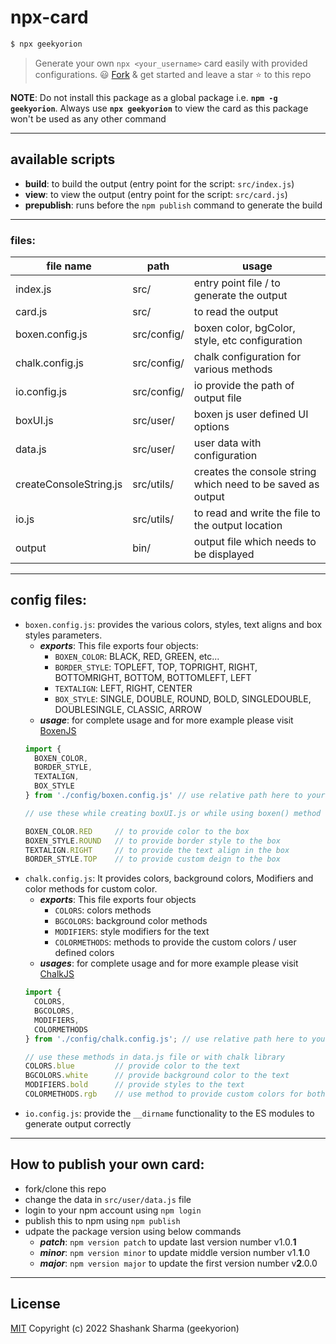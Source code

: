 
# npx-card

```sh
$ npx geekyorion
```
> Generate your own `npx <your_username>` card easily with provided configurations. 😃
> [Fork](https://github.com/geekyorion/geekyorion-npx-card/fork) & get started and leave a star ⭐ to this repo

**NOTE**: Do not install this package as a global package i.e. **`npm -g geekyorion`**. Always use **`npx geekyorion`** to view the card as this package won't be used as any other command

---

## available scripts

- **build**: to build the output (entry point for the script: `src/index.js`)
- **view**: to view the output (entry point for the script: `src/card.js`)
- **prepublish**: runs before the `npm publish` command to generate the build

---

### files:

| file name              |      path   |  usage                                                      |
|------------------------|-------------|-------------------------------------------------------------|
| index.js               | src/        | entry point file / to generate the output                   |
| card.js                | src/        | to read the output                                          |
| boxen.config.js        | src/config/ | boxen color, bgColor, style, etc configuration              |
| chalk.config.js        | src/config/ | chalk configuration for various methods                     |
| io.config.js           | src/config/ | io provide the path of output file                          |
| boxUI.js               | src/user/   | boxen js user defined UI options                            |
| data.js                | src/user/   | user data with configuration                                |
| createConsoleString.js | src/utils/  | creates the console string which need to be saved as output |
| io.js                  | src/utils/  | to read and write the file to the output location           |
| output                 | bin/        | output file which needs to be displayed                     |

---

## config files:

- `boxen.config.js`: provides the various colors, styles, text aligns and box styles parameters.
  - ___exports___: This file exports four objects:
    - `BOXEN_COLOR`: BLACK, RED, GREEN, etc...
    - `BORDER_STYLE`: TOPLEFT, TOP, TOPRIGHT, RIGHT, BOTTOMRIGHT, BOTTOM, BOTTOMLEFT, LEFT
    - `TEXTALIGN`: LEFT, RIGHT, CENTER
    - `BOX_STYLE`: SINGLE, DOUBLE, ROUND, BOLD, SINGLEDOUBLE, DOUBLESINGLE, CLASSIC, ARROW
  - ___usage___: for complete usage and for more example please visit [BoxenJS](https://www.npmjs.com/package/boxen)
  ```js
  import {
    BOXEN_COLOR,
    BORDER_STYLE,
    TEXTALIGN,
    BOX_STYLE
  } from './config/boxen.config.js' // use relative path here to your file

  // use these while creating boxUI.js or while using boxen() method

  BOXEN_COLOR.RED     // to provide color to the box
  BOXEN_STYLE.ROUND   // to provide border style to the box
  TEXTALIGN.RIGHT     // to provide the text align in the box
  BORDER_STYLE.TOP    // to provide custom deign to the box
  ```
- `chalk.config.js`: It provides colors, background colors, Modifiers and color methods for custom color.
  - ___exports___: This file exports four objects
    - `COLORS`: colors methods
    - `BGCOLORS`: background color methods
    - `MODIFIERS`: style modifiers for the text
    - `COLORMETHODS`: methods to provide the custom colors / user defined colors
  - ___usages___: for complete usage and for more example please visit [ChalkJS](https://www.npmjs.com/package/chalk)
  ```js
  import {
    COLORS,
    BGCOLORS,
    MODIFIERS,
    COLORMETHODS
  } from './config/chalk.config.js'; // use relative path here to your file

  // use these methods in data.js file or with chalk library
  COLORS.blue         // provide color to the text
  BGCOLORS.white      // provide background color to the text
  MODIFIERS.bold      // provide styles to the text
  COLORMETHODS.rgb    // use method to provide custom colors for both text color and text background color
  ```
- `io.config.js`: provide the `__dirname` functionality to the ES modules to generate output correctly
---

## How to publish your own card:

- fork/clone this repo
- change the data in `src/user/data.js` file
- login to your npm account using `npm login`
- publish this to npm using `npm publish`
- udpate the package version using below commands
  - ___patch___: `npm version patch` to update last version number v1.0.**1**
  - ___minor___: `npm version minor` to update middle version number v1.**1**.0
  - ___major___: `npm version major` to update the first version number v**2**.0.0

---

## License
[MIT](http://opensource.org/licenses/MIT)
Copyright (c) 2022 Shashank Sharma (geekyorion)
